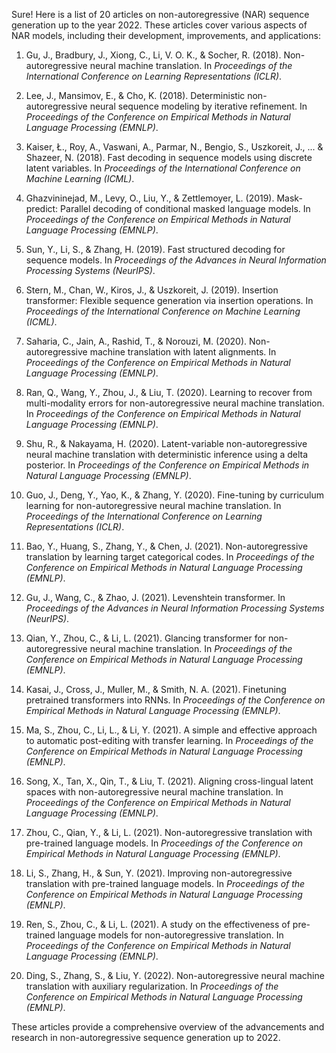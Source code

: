 Sure! Here is a list of 20 articles on non-autoregressive (NAR) sequence generation up to the year 2022. These articles cover various aspects of NAR models, including their development, improvements, and applications:

1. Gu, J., Bradbury, J., Xiong, C., Li, V. O. K., & Socher, R. (2018). Non-autoregressive neural machine translation. In *Proceedings of the International Conference on Learning Representations (ICLR)*.

2. Lee, J., Mansimov, E., & Cho, K. (2018). Deterministic non-autoregressive neural sequence modeling by iterative refinement. In *Proceedings of the Conference on Empirical Methods in Natural Language Processing (EMNLP)*.

3. Kaiser, Ł., Roy, A., Vaswani, A., Parmar, N., Bengio, S., Uszkoreit, J., ... & Shazeer, N. (2018). Fast decoding in sequence models using discrete latent variables. In *Proceedings of the International Conference on Machine Learning (ICML)*.

4. Ghazvininejad, M., Levy, O., Liu, Y., & Zettlemoyer, L. (2019). Mask-predict: Parallel decoding of conditional masked language models. In *Proceedings of the Conference on Empirical Methods in Natural Language Processing (EMNLP)*.

5. Sun, Y., Li, S., & Zhang, H. (2019). Fast structured decoding for sequence models. In *Proceedings of the Advances in Neural Information Processing Systems (NeurIPS)*.

6. Stern, M., Chan, W., Kiros, J., & Uszkoreit, J. (2019). Insertion transformer: Flexible sequence generation via insertion operations. In *Proceedings of the International Conference on Machine Learning (ICML)*.

7. Saharia, C., Jain, A., Rashid, T., & Norouzi, M. (2020). Non-autoregressive machine translation with latent alignments. In *Proceedings of the Conference on Empirical Methods in Natural Language Processing (EMNLP)*.

8. Ran, Q., Wang, Y., Zhou, J., & Liu, T. (2020). Learning to recover from multi-modality errors for non-autoregressive neural machine translation. In *Proceedings of the Conference on Empirical Methods in Natural Language Processing (EMNLP)*.

9. Shu, R., & Nakayama, H. (2020). Latent-variable non-autoregressive neural machine translation with deterministic inference using a delta posterior. In *Proceedings of the Conference on Empirical Methods in Natural Language Processing (EMNLP)*.

10. Guo, J., Deng, Y., Yao, K., & Zhang, Y. (2020). Fine-tuning by curriculum learning for non-autoregressive neural machine translation. In *Proceedings of the International Conference on Learning Representations (ICLR)*.

11. Bao, Y., Huang, S., Zhang, Y., & Chen, J. (2021). Non-autoregressive translation by learning target categorical codes. In *Proceedings of the Conference on Empirical Methods in Natural Language Processing (EMNLP)*.

12. Gu, J., Wang, C., & Zhao, J. (2021). Levenshtein transformer. In *Proceedings of the Advances in Neural Information Processing Systems (NeurIPS)*.

13. Qian, Y., Zhou, C., & Li, L. (2021). Glancing transformer for non-autoregressive neural machine translation. In *Proceedings of the Conference on Empirical Methods in Natural Language Processing (EMNLP)*.

14. Kasai, J., Cross, J., Muller, M., & Smith, N. A. (2021). Finetuning pretrained transformers into RNNs. In *Proceedings of the Conference on Empirical Methods in Natural Language Processing (EMNLP)*.

15. Ma, S., Zhou, C., Li, L., & Li, Y. (2021). A simple and effective approach to automatic post-editing with transfer learning. In *Proceedings of the Conference on Empirical Methods in Natural Language Processing (EMNLP)*.

16. Song, X., Tan, X., Qin, T., & Liu, T. (2021). Aligning cross-lingual latent spaces with non-autoregressive neural machine translation. In *Proceedings of the Conference on Empirical Methods in Natural Language Processing (EMNLP)*.

17. Zhou, C., Qian, Y., & Li, L. (2021). Non-autoregressive translation with pre-trained language models. In *Proceedings of the Conference on Empirical Methods in Natural Language Processing (EMNLP)*.

18. Li, S., Zhang, H., & Sun, Y. (2021). Improving non-autoregressive translation with pre-trained language models. In *Proceedings of the Conference on Empirical Methods in Natural Language Processing (EMNLP)*.

19. Ren, S., Zhou, C., & Li, L. (2021). A study on the effectiveness of pre-trained language models for non-autoregressive translation. In *Proceedings of the Conference on Empirical Methods in Natural Language Processing (EMNLP)*.

20. Ding, S., Zhang, S., & Liu, Y. (2022). Non-autoregressive neural machine translation with auxiliary regularization. In *Proceedings of the Conference on Empirical Methods in Natural Language Processing (EMNLP)*.

These articles provide a comprehensive overview of the advancements and research in non-autoregressive sequence generation up to 2022.